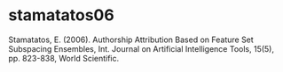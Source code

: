 # stamatatos06
Stamatatos, E. (2006). Authorship Attribution Based on Feature Set Subspacing Ensembles, Int. Journal on Artificial Intelligence Tools, 15(5), pp. 823-838, World Scientific.
